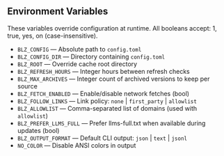 ## Environment Variables

These variables override configuration at runtime. All booleans accept: 1, true, yes, on (case-insensitive).

- `BLZ_CONFIG` — Absolute path to `config.toml`
- `BLZ_CONFIG_DIR` — Directory containing `config.toml`
- `BLZ_ROOT` — Override cache root directory
- `BLZ_REFRESH_HOURS` — Integer hours between refresh checks
- `BLZ_MAX_ARCHIVES` — Integer count of archived versions to keep per source
- `BLZ_FETCH_ENABLED` — Enable/disable network fetches (bool)
- `BLZ_FOLLOW_LINKS` — Link policy: `none` | `first_party` | `allowlist`
- `BLZ_ALLOWLIST` — Comma-separated list of domains (used with `allowlist`)
- `BLZ_PREFER_LLMS_FULL` — Prefer llms-full.txt when available during updates (bool)
- `BLZ_OUTPUT_FORMAT` — Default CLI output: `json` | `text` | `jsonl`
- `NO_COLOR` — Disable ANSI colors in output
